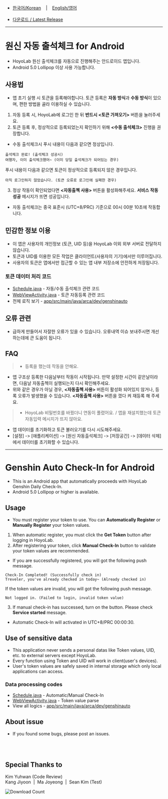 - <a href="#korean" >한국어/Korean</a> &nbsp;&nbsp;&nbsp;|&nbsp;&nbsp;&nbsp; <a href="#english" >English/영어</a>
<br></br>
- [다운로드 / Latest Release](https://github.com/dev-by-david/GenshinAuto/releases)

***

<div id="korean"></div>

# 원신 자동 출석체크 for Android
- HoyoLab 원신 출석체크를 자동으로 진행해주는 안드로이드 앱입니다.
- Android 5.0 Lollipop 이상 사용 가능합니다.

## 사용법
- 앱 초기 실행 시 토큰을 등록해야합니다. 토큰 등록은 <b>자동 방식</b>과 <b>수동 방식</b>이 있으며, 편한 방법을 골라 이용하실 수 있습니다.
1. 자동 등록 시, HoyoLab에 로그인 한 뒤 <b>반드시 <토큰 가져오기></b> 버튼을 눌러주세요.
2. 토큰 등록 후, 정상적으로 등록되었는지 확인하기 위해 <b><수동 출석체크></b> 진행을 권장합니다.
- 수동 출석체크시 푸시 내용이 다음과 같으면 정상입니다.
```
출석체크 완료! (출석체크 성공시)
여행자, 이미 출석체크했어~ (이미 당일 출석체크가 되어있는 경우)
```
푸시 내용이 다음과 같으면 토큰이 정상적으로 등록되지 않은 경우입니다.
```
아직 로그인하지 않았습니다. (토큰 오류로 로그인에 실패한 경우)
```
3. 정상 작동이 확인되었다면 <b><자동출첵 사용></b> 버튼을 활성화해주세요. <b>서비스 작동 성공</b> 메시지가 뜨면 성공입니다.
- 자동 출석체크는 중국 표준시 (UTC+8/PRC) 기준으로 00시 00분 10초에 작동합니다.

## 민감한 정보 이용
- 이 앱은 사용자의 개인정보 (토큰, UID 등)을 HoyoLab 이외 외부 서버로 전달하지 않습니다.
- 토큰과 UID를 이용한 모든 작업은 클라이언트(사용자의 기기)에서만 이루어집니다.
- 사용자의 토큰은 앱에서만 접근할 수 있는 앱 내부 저장소에 안전하게 저장됩니다.

### 토큰 데이터 처리 코드
- [Schedule.java](https://github.com/AuroraCaelum/GenshinAuto/blob/main/app/src/main/java/arca/dev/genshinauto/Schedule.java) - 자동/수동 출석체크 관련 코드
- [WebViewActivity.java](https://github.com/AuroraCaelum/GenshinAuto/blob/main/app/src/main/java/arca/dev/genshinauto/WebViewActivity.java) - 토큰 자동등록 관련 코드
- 전체 로직 보기 - [app/src/main/java/arca/dev/genshinauto](https://github.com/AuroraCaelum/GenshinAuto/tree/main/app/src/main/java/arca/dev/genshinauto)

## 오류 관련
- 급하게 만들어서 자잘한 오류가 있을 수 있습니다. 오류내역 이슈 보내주시면 개선하는데에 큰 도움이 됩니다.

## FAQ
>- 등록을 했는데 작동을 안해요.
- 앱 구조상 등록한 다음날부터 작동이 시작됩니다. 만약 설정한 시간이 같은날이라면, 다음날 자동출첵이 실행되는지 다시 확인해주세요.
- 위와 같은 경우가 아닐 경우, <b><자동출첵 사용></b> 버튼이 활성화 되어있지 않거나, 등록 오류가 발생했을 수 있습니다. <b><자동출첵 사용></b> 버튼을 껐다 켜 재등록 해 주세요.

>- HoyoLab 비밀번호를 바꿨더니 연동이 풀렸어요. / 앱을 재설치했는데 토큰 자동입력 메시지가 뜨지 않아요.
- 앱 데이터를 초기화하고 토큰 불러오기를 다시 시도해주세요.
- \[설정\] -> \[애플리케이션\] -> \[원신 자동출석체크\] -> \[저장공간\] -> \[데이터 삭제\] 에서 데이터를 초기화할 수 있습니다.

***

<div id="english"></div>

# Genshin Auto Check-In for Android
- This is an Android app that automatically proceeds with HoyoLab Genshin Daily Check-In.
- Android 5.0 Lollipop or higher is available.

## Usage
- You must register your token to use. You can <b>Automatically Register</b> or <b>Manually Register</b> your token values.
1. When automatic register, you must click the <b>Get Token</b> button after logging in HoyoLab.
2. After registering your token, click <b>Manual Check-In</b> button to validate your token values are recommended.
- If you are successfully registered, you will got the following push message.
```
Check-In Completed! (Successfully check in)
Treveler, you've already checked in today~ (Already checked in)
```
If the token values are invalid, you will got the following push message.
```
Not logged in. (Failed to login, invalid token value)
```
3. If manual check-in has successed, turn on the <b><Enable Service></b> button. Please check <b>Service started</b> message.
- Automatic Check-In will activated in UTC+8/PRC 00:00:30.

## Use of sensitive data
- This application never sends a personal datas like Token values, UID, etc. to external servers except HoyoLab.
- Every function using Token and UID will work in client(user's devices).
- User's token values are safely saved in internal storage which only local applications can access.

### Data processing codes
- [Schedule.java](https://github.com/AuroraCaelum/GenshinAuto/blob/main/app/src/main/java/arca/dev/genshinauto/Schedule.java) - Automatic/Manual Check-In
- [WebViewActivity.java](https://github.com/AuroraCaelum/GenshinAuto/blob/main/app/src/main/java/arca/dev/genshinauto/WebViewActivity.java) - Token value parse
- View all logics - [app/src/main/java/arca/dev/genshinauto](https://github.com/AuroraCaelum/GenshinAuto/tree/main/app/src/main/java/arca/dev/genshinauto)

## About issue
- If you found some bugs, please post an issues.

<br></br>

## Special Thanks to<br>
Kim Yuhwan (Code Review)<br>
Kang Jiyoon &nbsp;|&nbsp; Ma Joyeong &nbsp;|&nbsp; Sean Kim (Test)

![Download Count](https://img.shields.io/github/downloads/AuroraCaelum/GenshinAuto/total.svg)
